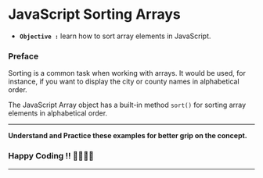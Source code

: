 # JavaScript Sorting Arrays

- **`Objective :`** learn how to sort array elements in JavaScript.

### Preface

Sorting is a common task when working with arrays. It would be used, for instance, if you want to display the city or county names in alphabetical order.

The JavaScript Array object has a built-in method `sort()` for sorting array elements in alphabetical order.

---

**Understand and Practice these examples for better grip on the concept.**

### Happy Coding !! 👍🏻✌🏻

---
